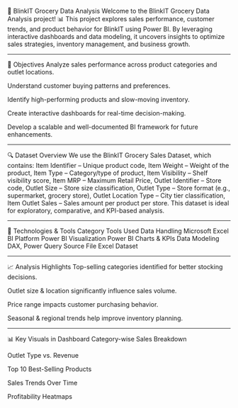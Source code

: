🛒 BlinkIT Grocery Data Analysis
Welcome to the BlinkIT Grocery Data Analysis project! 📊 This project explores sales performance, customer trends, and product behavior for BlinkIT using Power BI. By leveraging interactive dashboards and data modeling, it uncovers insights to optimize sales strategies, inventory management, and business growth.

---

🧠 Objectives
Analyze sales performance across product categories and outlet locations.

Understand customer buying patterns and preferences.

Identify high-performing products and slow-moving inventory.

Create interactive dashboards for real-time decision-making.

Develop a scalable and well-documented BI framework for future enhancements.

---

🔍 Dataset Overview
We use the BlinkIT Grocery Sales Dataset, which contains: Item Identifier – Unique product code, Item Weight – Weight of the product, Item Type – Category/type of product, Item Visibility – Shelf visibility score, Item MRP – Maximum Retail Price, Outlet Identifier – Store code, Outlet Size – Store size classification, Outlet Type – Store format (e.g., supermarket, grocery store), Outlet Location Type – City tier classification, Item Outlet Sales – Sales amount per product per store. This dataset is ideal for exploratory, comparative, and KPI-based analysis.

---

🧰 Technologies & Tools
Category	Tools Used
Data Handling	Microsoft Excel
BI Platform	Power BI
Visualization	Power BI Charts & KPIs
Data Modeling	DAX, Power Query
Source File	Excel Dataset

---

📈 Analysis Highlights
Top-selling categories identified for better stocking decisions.

Outlet size & location significantly influence sales volume.

Price range impacts customer purchasing behavior.

Seasonal & regional trends help improve inventory planning.

---

📊 Key Visuals in Dashboard
Category-wise Sales Breakdown

Outlet Type vs. Revenue

Top 10 Best-Selling Products

Sales Trends Over Time

Profitability Heatmaps
